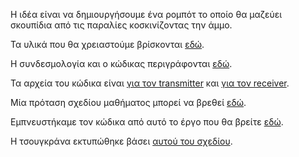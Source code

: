 Η ιδέα είναι να δημιουργήσουμε ένα ρομπότ το οποίο θα μαζεύει σκουπίδια από τις παραλίες κοσκινίζοντας την άμμο.

Τα υλικά που θα χρειαστούμε βρίσκονται [εδώ](https://github.com/ezeakis/ellak_20192020_teamB/blob/master/%CE%A5%CE%BB%CE%B9%CE%BA%CE%AC).

Η συνδεσμολογία και ο κώδικας περιγράφονται [εδώ](https://github.com/ezeakis/ellak_20192020_teamB/blob/master/%CE%A3%CF%85%CE%BD%CE%B4%CE%B5%CF%83%CE%BC%CE%BF%CE%BB%CE%BF%CE%B3%CE%AF%CE%B1%20%CE%BA%CE%B1%CE%B9%20%CE%9A%CF%8E%CE%B4%CE%B9%CE%BA%CE%B1%CF%82.md).

Τα αρχεία του κώδικα είναι [για τον transmitter](https://github.com/ezeakis/ellak_20192020_teamB/blob/master/hex%20files/microbit-ellak-car-transmiter_20201010.hex) και [για τον receiver](https://github.com/ezeakis/ellak_20192020_teamB/blob/master/hex%20files/microbit-ellak-car-receiver_20201010.hex).

Μία πρόταση σχεδίου μαθήματος μπορεί να βρεθεί [εδώ](https://github.com/ezeakis/ellak_20192020_teamB/blob/master/%CE%A0%CE%BB%CE%AC%CE%BD%CE%BF%20%CE%95%CF%81%CE%B3%CE%B1%CF%83%CE%B9%CF%8E%CE%BD.md).


Εμπνευστήκαμε τον κώδικα από αυτό το έργο που θα βρείτε [εδώ](https://openhardware.ellak.gr/2018/07/18/dimiourgiste-ena-rompot-me-to-micro-bit/).

Η τσουγκράνα εκτυπώθηκε βάσει [αυτού του σχεδίου](https://www.thingiverse.com/thing:1520968).
